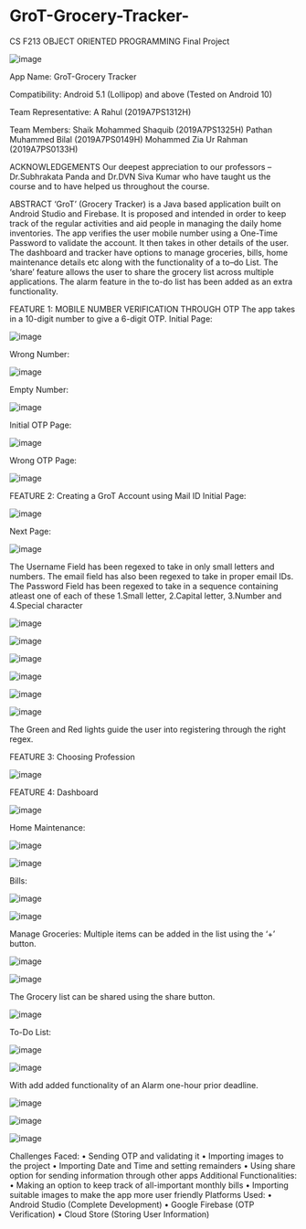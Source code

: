# GroT-Grocery-Tracker-
CS F213 OBJECT ORIENTED PROGRAMMING
Final Project

 ![image](https://user-images.githubusercontent.com/54977297/114083889-2d42c400-98cd-11eb-9fc7-e55885d1d838.png)


App Name: GroT-Grocery Tracker

Compatibility: Android 5.1 (Lollipop) and above (Tested on Android 10)

Team Representative: A Rahul (2019A7PS1312H)

Team Members: 
      Shaik Mohammed Shaquib (2019A7PS1325H)
      Pathan Muhammed Bilal (2019A7PS0149H)
      Mohammed Zia Ur Rahman (2019A7PS0133H)










ACKNOWLEDGEMENTS
Our deepest appreciation to our professors – Dr.Subhrakata Panda and Dr.DVN Siva Kumar who have taught us the course and to have helped us throughout the course.


ABSTRACT
‘GroT’ (Grocery Tracker) is a Java based application built on Android Studio and Firebase. It is proposed and intended in order to keep track of the regular activities and aid people in managing the daily home inventories. The app verifies the user mobile number using a One-Time Password to validate the account. It then takes in other details of the user. The dashboard and tracker have options to manage groceries, bills, home maintenance details etc along with the functionality of a to–do List. The ‘share’ feature allows the user to share the grocery list across multiple applications. The alarm feature in the to-do list has been added as an extra functionality.












FEATURE 1: MOBILE NUMBER VERIFICATION THROUGH OTP
The app takes in a 10-digit number to give a 6-digit OTP.
Initial Page: 

![image](https://user-images.githubusercontent.com/54977297/114084066-624f1680-98cd-11eb-9cb3-0a1c4f5681ac.png)


Wrong Number:  

![image](https://user-images.githubusercontent.com/54977297/114084100-69762480-98cd-11eb-89ce-12427ac984d3.png)


Empty Number:


![image](https://user-images.githubusercontent.com/54977297/114084181-801c7b80-98cd-11eb-9f1d-d95d3ff4fe60.png)

  

Initial OTP Page:		 		

![image](https://user-images.githubusercontent.com/54977297/114084202-87dc2000-98cd-11eb-9308-9532b432dcc4.png)


Wrong OTP Page:
 			 
![image](https://user-images.githubusercontent.com/54977297/114084221-8dd20100-98cd-11eb-8cbf-75642c653769.png)



FEATURE 2: Creating a GroT Account using Mail ID
Initial Page:			 

![image](https://user-images.githubusercontent.com/54977297/114084251-94607880-98cd-11eb-8291-87f218abeec1.png)


Next Page:

![image](https://user-images.githubusercontent.com/54977297/114084269-9c201d00-98cd-11eb-879e-5bfd2759cc4b.png)


  
The Username Field has been regexed to take in only small letters and numbers.
The email field has also been regexed to take in proper email IDs.
The Password Field has been regexed to take in a sequence containing atleast one of each of these 1.Small letter, 2.Capital letter, 3.Number and 4.Special character

![image](https://user-images.githubusercontent.com/54977297/114084304-a7734880-98cd-11eb-8a95-2bd7beafe553.png)


![image](https://user-images.githubusercontent.com/54977297/114084321-ac37fc80-98cd-11eb-9176-fa43391f6263.png)


![image](https://user-images.githubusercontent.com/54977297/114084337-b0fcb080-98cd-11eb-9fb2-6044e0e1e3f9.png)


![image](https://user-images.githubusercontent.com/54977297/114084352-b659fb00-98cd-11eb-8e26-b3643295531b.png)


![image](https://user-images.githubusercontent.com/54977297/114084367-bb1eaf00-98cd-11eb-8df0-8b01f350f31f.png)


![image](https://user-images.githubusercontent.com/54977297/114084389-c07bf980-98cd-11eb-8de6-3b17720d4138.png)


  

  

   
The Green and Red lights guide the user into registering through the right regex.












FEATURE 3: Choosing Profession

![image](https://user-images.githubusercontent.com/54977297/114084430-c96ccb00-98cd-11eb-83f6-5412ae517a92.png)

 






FEATURE 4: Dashboard

![image](https://user-images.githubusercontent.com/54977297/114084450-cf62ac00-98cd-11eb-868a-ab8cb6bb4633.png)

 






Home Maintenance:

![image](https://user-images.githubusercontent.com/54977297/114084466-d4bff680-98cd-11eb-8bef-afa958606be7.png)


![image](https://user-images.githubusercontent.com/54977297/114084479-d984aa80-98cd-11eb-8d43-4d5fdf71051c.png)

  











Bills:

![image](https://user-images.githubusercontent.com/54977297/114084495-df7a8b80-98cd-11eb-96b1-6f5a9e0bfd92.png)


![image](https://user-images.githubusercontent.com/54977297/114084516-e5706c80-98cd-11eb-80a0-7ef321f17a6f.png)


  











Manage Groceries:
Multiple items can be added in the list using the ‘+’ button.

![image](https://user-images.githubusercontent.com/54977297/114084543-ebfee400-98cd-11eb-97e6-ce59c9499e6b.png)


![image](https://user-images.githubusercontent.com/54977297/114084556-f0c39800-98cd-11eb-952a-6df54ea495bc.png)

  











The Grocery list can be shared using the share button.

![image](https://user-images.githubusercontent.com/54977297/114084571-f620e280-98cd-11eb-85bb-8d538388065c.png)

 









To-Do List:

![image](https://user-images.githubusercontent.com/54977297/114084597-fe791d80-98cd-11eb-8460-631e0237f46a.png)


![image](https://user-images.githubusercontent.com/54977297/114084614-033dd180-98ce-11eb-80a1-f8eb60fd94e6.png)

  

With add added functionality of an Alarm one-hour prior deadline.

![image](https://user-images.githubusercontent.com/54977297/114084641-0933b280-98ce-11eb-9b58-84c61666c75c.png)


![image](https://user-images.githubusercontent.com/54977297/114084653-0c2ea300-98ce-11eb-9d7e-fdf8f8a7a870.png)


![image](https://user-images.githubusercontent.com/54977297/114084668-0fc22a00-98ce-11eb-9ceb-bf96488f52fa.png)


  

 


Challenges Faced:
•	Sending OTP and validating it
•	Importing images to the project
•	Importing Date and Time and setting remainders
•	Using share option for sending information through other apps
Additional Functionalities:
•	Making an option to keep track of all-important monthly bills
•	Importing suitable images to make the app more user friendly
Platforms Used:
•	Android Studio (Complete Development)
•	Google Firebase (OTP Verification)
•	Cloud Store (Storing User Information)



